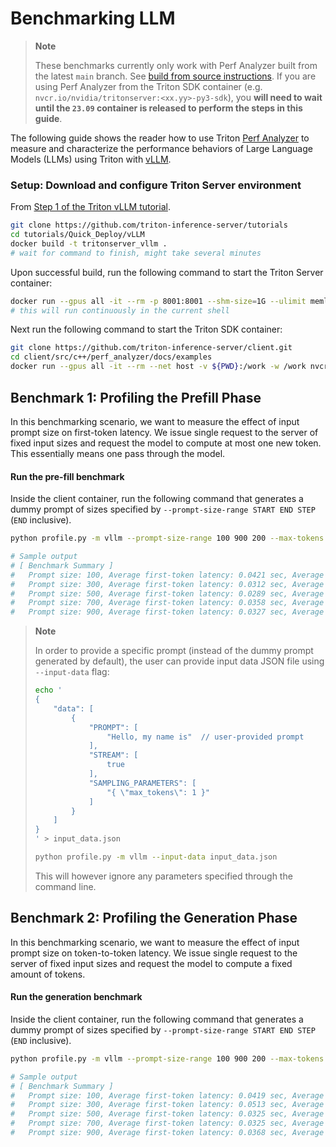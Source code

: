 <!--
Copyright (c) 2023, NVIDIA CORPORATION & AFFILIATES. All rights reserved.

Redistribution and use in source and binary forms, with or without
modification, are permitted provided that the following conditions
are met:
 * Redistributions of source code must retain the above copyright
   notice, this list of conditions and the following disclaimer.
 * Redistributions in binary form must reproduce the above copyright
   notice, this list of conditions and the following disclaimer in the
   documentation and/or other materials provided with the distribution.
 * Neither the name of NVIDIA CORPORATION nor the names of its
   contributors may be used to endorse or promote products derived
   from this software without specific prior written permission.

THIS SOFTWARE IS PROVIDED BY THE COPYRIGHT HOLDERS ``AS IS'' AND ANY
EXPRESS OR IMPLIED WARRANTIES, INCLUDING, BUT NOT LIMITED TO, THE
IMPLIED WARRANTIES OF MERCHANTABILITY AND FITNESS FOR A PARTICULAR
PURPOSE ARE DISCLAIMED.  IN NO EVENT SHALL THE COPYRIGHT OWNER OR
CONTRIBUTORS BE LIABLE FOR ANY DIRECT, INDIRECT, INCIDENTAL, SPECIAL,
EXEMPLARY, OR CONSEQUENTIAL DAMAGES (INCLUDING, BUT NOT LIMITED TO,
PROCUREMENT OF SUBSTITUTE GOODS OR SERVICES; LOSS OF USE, DATA, OR
PROFITS; OR BUSINESS INTERRUPTION) HOWEVER CAUSED AND ON ANY THEORY
OF LIABILITY, WHETHER IN CONTRACT, STRICT LIABILITY, OR TORT
(INCLUDING NEGLIGENCE OR OTHERWISE) ARISING IN ANY WAY OUT OF THE USE
OF THIS SOFTWARE, EVEN IF ADVISED OF THE POSSIBILITY OF SUCH DAMAGE.
-->

# Benchmarking LLM

> **Note**
>
> These benchmarks currently only work with Perf Analyzer built from the latest
> `main` branch. See
> [build from source instructions](install.md#build-from-source). If you are using
> Perf Analyzer from the Triton SDK container (e.g.
> `nvcr.io/nvidia/tritonserver:<xx.yy>-py3-sdk`), you **will need to wait until the
> `23.09` container is released to perform the steps in this guide**.

The following guide shows the reader how to use Triton
[Perf Analyzer](https://github.com/triton-inference-server/client/tree/main/src/c%2B%2B/perf_analyzer)
to measure and characterize the performance behaviors of Large Language Models
(LLMs) using Triton with [vLLM](https://github.com/vllm-project/vllm).

### Setup: Download and configure Triton Server environment

From [Step 1 of the Triton vLLM tutorial](https://github.com/triton-inference-server/tutorials/blob/main/Quick_Deploy/vLLM/README.md#step-1-build-a-triton-container-image-with-vllm).

```bash
git clone https://github.com/triton-inference-server/tutorials
cd tutorials/Quick_Deploy/vLLM
docker build -t tritonserver_vllm .
# wait for command to finish, might take several minutes
```

Upon successful build, run the following command to start the Triton Server container:
```bash
docker run --gpus all -it --rm -p 8001:8001 --shm-size=1G --ulimit memlock=-1 --ulimit stack=67108864 -v ${PWD}:/work -w /work tritonserver_vllm tritonserver --model-store ./model_repository
# this will run continuously in the current shell
```

Next run the following command to start the Triton SDK container:
```bash
git clone https://github.com/triton-inference-server/client.git
cd client/src/c++/perf_analyzer/docs/examples
docker run --gpus all -it --rm --net host -v ${PWD}:/work -w /work nvcr.io/nvidia/tritonserver:23.09-py3-sdk
```

## Benchmark 1: Profiling the Prefill Phase

In this benchmarking scenario, we want to measure the effect of input prompt
size on first-token latency. We issue single request to the server of fixed
input sizes and request the model to compute at most one new token. This
essentially means one pass through the model.


#### Run the pre-fill benchmark
Inside the client container, run the following command that generates a dummy prompt of sizes specified by
`--prompt-size-range START END STEP` (`END` inclusive).

```bash
python profile.py -m vllm --prompt-size-range 100 900 200 --max-tokens 1

# Sample output
# [ Benchmark Summary ]
#   Prompt size: 100, Average first-token latency: 0.0421 sec, Average token-token latency: 0.0007 sec
#   Prompt size: 300, Average first-token latency: 0.0312 sec, Average token-token latency: 0.0008 sec
#   Prompt size: 500, Average first-token latency: 0.0289 sec, Average token-token latency: 0.0007 sec
#   Prompt size: 700, Average first-token latency: 0.0358 sec, Average token-token latency: 0.0007 sec
#   Prompt size: 900, Average first-token latency: 0.0327 sec, Average token-token latency: 0.0006 sec
```

> **Note**
>
> In order to provide a specific prompt (instead of the dummy prompt generated by default),
> the user can provide input data JSON file using `--input-data` flag:
> ```bash
> echo '
> {
>     "data": [
>         {
>             "PROMPT": [
>                 "Hello, my name is"  // user-provided prompt
>             ],
>             "STREAM": [
>                 true
>             ],
>             "SAMPLING_PARAMETERS": [
>                 "{ \"max_tokens\": 1 }"
>             ]
>         }
>     ]
> }
> ' > input_data.json
>
> python profile.py -m vllm --input-data input_data.json
> ```
> This will however ignore any parameters specified through the command line.


## Benchmark 2: Profiling the Generation Phase

In this benchmarking scenario, we want to measure the effect of input prompt
size on token-to-token latency. We issue single request to the server of fixed
input sizes and request the model to compute a fixed amount of tokens.

#### Run the generation benchmark
Inside the client container, run the following command that generates a dummy prompt of sizes specified by
`--prompt-size-range START END STEP` (`END` inclusive).

```bash
python profile.py -m vllm --prompt-size-range 100 900 200 --max-tokens 256 --ignore-eos

# Sample output
# [ Benchmark Summary ]
#   Prompt size: 100, Average first-token latency: 0.0419 sec, Average token-token latency: 0.0068 sec
#   Prompt size: 300, Average first-token latency: 0.0513 sec, Average token-token latency: 0.0070 sec
#   Prompt size: 500, Average first-token latency: 0.0325 sec, Average token-token latency: 0.0069 sec
#   Prompt size: 700, Average first-token latency: 0.0325 sec, Average token-token latency: 0.0071 sec
#   Prompt size: 900, Average first-token latency: 0.0368 sec, Average token-token latency: 0.0071 sec
```
